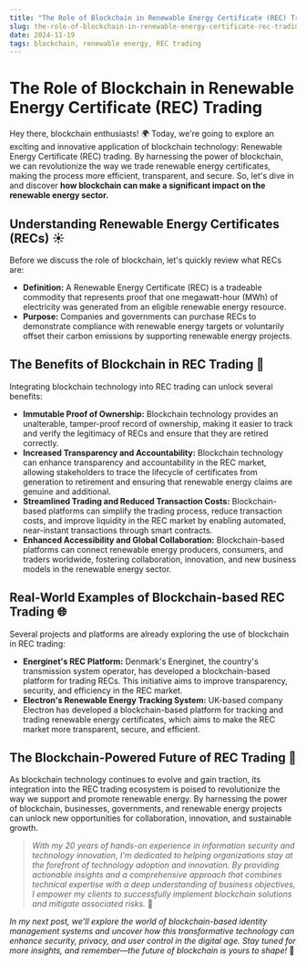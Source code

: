 ```yaml
---
title: "The Role of Blockchain in Renewable Energy Certificate (REC) Trading"
slug: the-role-of-blockchain-in-renewable-energy-certificate-rec-trading
date: 2024-11-19
tags: blockchain, renewable energy, REC trading
---
```


# The Role of Blockchain in Renewable Energy Certificate (REC) Trading

Hey there, blockchain enthusiasts! 🌍 Today, we're going to explore an exciting and innovative application of blockchain technology: Renewable Energy Certificate (REC) trading. By harnessing the power of blockchain, we can revolutionize the way we trade renewable energy certificates, making the process more efficient, transparent, and secure. So, let's dive in and discover **how blockchain can make a significant impact on the renewable energy sector.**

## Understanding Renewable Energy Certificates (RECs) ☀️

Before we discuss the role of blockchain, let's quickly review what RECs are:

- **Definition:** A Renewable Energy Certificate (REC) is a tradeable commodity that represents proof that one megawatt-hour (MWh) of electricity was generated from an eligible renewable energy resource.
- **Purpose:** Companies and governments can purchase RECs to demonstrate compliance with renewable energy targets or voluntarily offset their carbon emissions by supporting renewable energy projects.

## The Benefits of Blockchain in REC Trading 💚

Integrating blockchain technology into REC trading can unlock several benefits:

- **Immutable Proof of Ownership:** Blockchain technology provides an unalterable, tamper-proof record of ownership, making it easier to track and verify the legitimacy of RECs and ensure that they are retired correctly.
- **Increased Transparency and Accountability:** Blockchain technology can enhance transparency and accountability in the REC market, allowing stakeholders to trace the lifecycle of certificates from generation to retirement and ensuring that renewable energy claims are genuine and additional.
- **Streamlined Trading and Reduced Transaction Costs:** Blockchain-based platforms can simplify the trading process, reduce transaction costs, and improve liquidity in the REC market by enabling automated, near-instant transactions through smart contracts.
- **Enhanced Accessibility and Global Collaboration:** Blockchain-based platforms can connect renewable energy producers, consumers, and traders worldwide, fostering collaboration, innovation, and new business models in the renewable energy sector.

## Real-World Examples of Blockchain-based REC Trading 🌐

Several projects and platforms are already exploring the use of blockchain in REC trading:

- **Energinet's REC Platform:** Denmark's Energinet, the country's transmission system operator, has developed a blockchain-based platform for trading RECs. This initiative aims to improve transparency, security, and efficiency in the REC market.
- **Electron's Renewable Energy Tracking System:** UK-based company Electron has developed a blockchain-based platform for tracking and trading renewable energy certificates, which aims to make the REC market more transparent, secure, and efficient.

## The Blockchain-Powered Future of REC Trading 🔮

As blockchain technology continues to evolve and gain traction, its integration into the REC trading ecosystem is poised to revolutionize the way we support and promote renewable energy. By harnessing the power of blockchain, businesses, governments, and renewable energy projects can unlock new opportunities for collaboration, innovation, and sustainable growth.

> *With my 20 years of hands-on experience in information security and technology innovation, I'm dedicated to helping organizations stay at the forefront of technology adoption and innovation. By providing actionable insights and a comprehensive approach that combines technical expertise with a deep understanding of business objectives, I empower my clients to successfully implement blockchain solutions and mitigate associated risks.* 💼

*In my next post, we'll explore the world of blockchain-based identity management systems and uncover how this transformative technology can enhance security, privacy, and user control in the digital age. Stay tuned for more insights, and remember—the future of blockchain is yours to shape!* 🌟